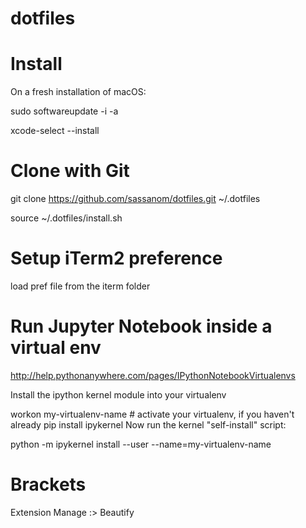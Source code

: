 # dotfiles

# Install

On a  fresh installation of macOS:

sudo softwareupdate -i -a

xcode-select --install

# Clone with Git

git clone https://github.com/sassanom/dotfiles.git ~/.dotfiles

source ~/.dotfiles/install.sh

# Setup iTerm2 preference

load pref file from the iterm folder

# Run Jupyter Notebook inside a virtual env

http://help.pythonanywhere.com/pages/IPythonNotebookVirtualenvs

Install the ipython kernel module into your virtualenv

workon my-virtualenv-name  # activate your virtualenv, if you haven't already
pip install ipykernel
Now run the kernel "self-install" script:

python -m ipykernel install --user --name=my-virtualenv-name

# Brackets

Extension Manage :> Beautify
